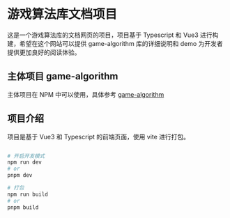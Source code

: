 # 游戏算法库文档项目

这是一个游戏算法库的文档网页的项目，项目基于 Typescript 和 Vue3 进行构建，希望在这个网站可以提供 game-algorithm 库的详细说明和 demo 为开发者提供更加良好的阅读体验。

## 主体项目 game-algorithm

主体项目在 NPM 中可以使用，具体参考 [game-algorithm](https://www.npmjs.com/package/game-algorithm)

## 项目介绍

项目是基于 Vue3 和 Typescript 的前端页面，使用 vite 进行打包。

```bash

# 开启开发模式
npm run dev
# or
pnpm dev

# 打包
npm run build
# or
pnpm build

```
